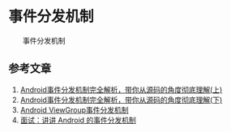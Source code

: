 # 事件分发机制

　　事件分发机制




## 参考文章
1. [Android事件分发机制完全解析，带你从源码的角度彻底理解(上)](https://blog.csdn.net/guolin_blog/article/details/9097463)
2. [Android事件分发机制完全解析，带你从源码的角度彻底理解(下)](https://blog.csdn.net/sinyu890807/article/details/9153747)
3. [Android ViewGroup事件分发机制](https://blog.csdn.net/lmj623565791/article/details/39102591)
4. [面试：讲讲 Android 的事件分发机制](https://www.jianshu.com/p/d3758eef1f72)